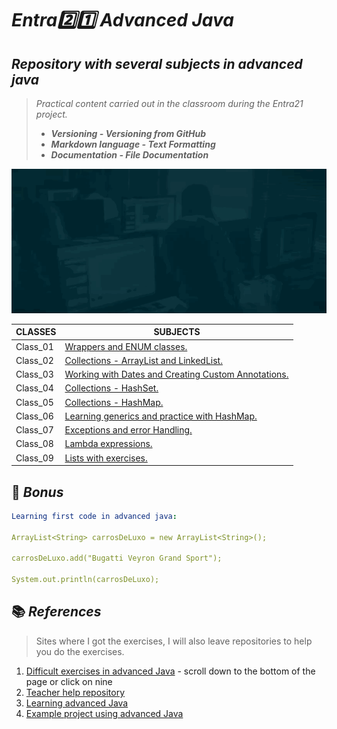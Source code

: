 # _Entra2️⃣1️⃣ Advanced Java_

## _Repository with several subjects in advanced java_

> _Practical content carried out in the classroom during the Entra21 project._
>
> - **_Versioning - Versioning from GitHub_**
> - **_Markdown language - Text Formatting_**
> - **_Documentation - File Documentation_**

![Gif Entra21](/entra21.gif)

| CLASSES | SUBJECTS |
|------|---------|
|Class_01|[Wrappers and ENUM classes.](/JavaAcancado/src/br/com/entra21/java/avancado/aula01)  
|Class_02|[Collections - ArrayList and LinkedList.](/JavaAcancado/src/br/com/entra21/java/avancado/aula02)  
|Class_03|[Working with Dates and Creating Custom Annotations.](/JavaAcancado/src/br/com/entra21/java/avancado/aula03)
|Class_04|[Collections - HashSet.](/JavaAcancado/src/br/com/entra21/java/avancado/aula04)
|Class_05|[Collections - HashMap.](/JavaAcancado/src/br/com/entra21/java/avancado/aula05)
|Class_06|[Learning generics and practice with HashMap.](/JavaAcancado/src/br/com/entra21/java/avancado/aula06)
|Class_07|[Exceptions and error Handling.](/JavaAcancado/src/br/com/entra21/java/avancado/aula07)
|Class_08|[Lambda expressions.](/JavaAcancado/src/br/com/entra21/java/avancado/aula08)
|Class_09|[Lists with exercises.](/JavaAcancado/src/br/com/entra21/java/avancado/aula9)

## 🎫 _Bonus_

```yaml
Learning first code in advanced java:

ArrayList<String> carrosDeLuxo = new ArrayList<String>();

carrosDeLuxo.add("Bugatti Veyron Grand Sport");

System.out.println(carrosDeLuxo);
```

## 📚 _References_ 

> Sites where I got the exercises, I will also leave repositories to help you do the exercises.

1. [Difficult exercises in advanced Java](https://oliota.com/curso_detalhe/entra21-31-05-2022-java-avancado/1653925541581) - scroll down to the bottom of the page 
or click on nine
2. [Teacher help repository](https://github.com/oliota/entra21-aulas-java-avancado)
3. [Learning advanced Java](https://oliota.com/curso_detalhe/entra21-31-05-2022-java-avancado/1653925541581)
4. [Example project using advanced Java](https://github.com/TimeVerde/SistemaBancario)
